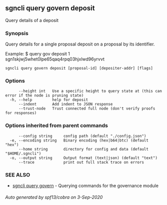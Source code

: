 ## sgncli query govern deposit

Query details of a deposit

### Synopsis

Query details for a single proposal deposit on a proposal by its identifier.

Example:
$ <appcli> query gov deposit 1 sgn1skjwj5whet0lpe65qaq4rpq03hjxlwd96yrvvt

```
sgncli query govern deposit [proposal-id] [depositer-addr] [flags]
```

### Options

```
      --height int   Use a specific height to query state at (this can error if the node is pruning state)
  -h, --help         help for deposit
      --indent       Add indent to JSON response
      --trust-node   Trust connected full node (don't verify proofs for responses)
```

### Options inherited from parent commands

```
      --config string     config path (default "./config.json")
  -e, --encoding string   Binary encoding (hex|b64|btc) (default "hex")
      --home string       directory for config and data (default "$HOME/.sgncli")
  -o, --output string     Output format (text|json) (default "text")
      --trace             print out full stack trace on errors
```

### SEE ALSO

* [sgncli query govern](sgncli_query_govern.md)	 - Querying commands for the governance module

###### Auto generated by spf13/cobra on 3-Sep-2020
